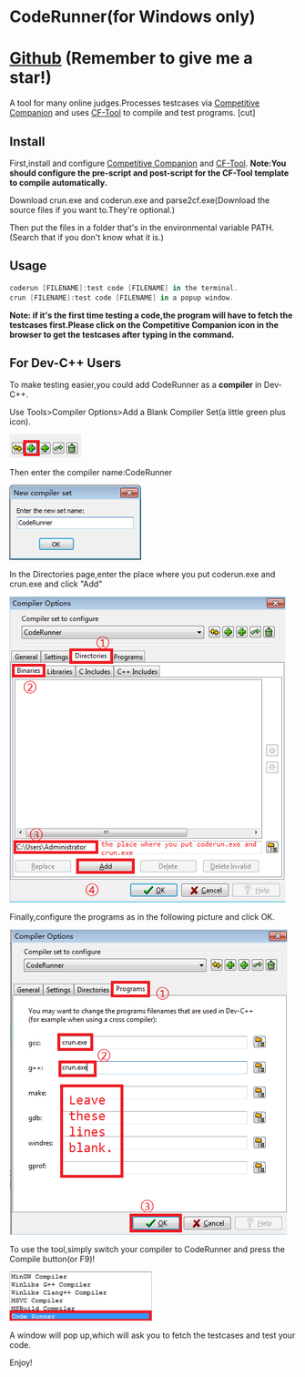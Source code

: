 # CodeRunner(for Windows only)

# [Github](https://github.com/Davidasx/CodeRunner) (Remember to give me a star!)

A tool for many online judges.Processes testcases via [Competitive Companion](https://codeforces.com/blog/entry/60073) and uses [CF-Tool](https://codeforces.com/blog/entry/66552) to compile and test programs.
[cut]
## Install

First,install and configure  [Competitive Companion](https://codeforces.com/blog/entry/60073) and  [CF-Tool](https://codeforces.com/blog/entry/66552).
**Note:You should configure the pre-script and post-script for the CF-Tool template to compile automatically.**

Download crun.exe and coderun.exe and parse2cf.exe(Download the source files if you want to.They're optional.)

Then put the files in a folder that's in the environmental variable PATH.(Search that if you don't know what it is.)

## Usage

```powershell
coderun [FILENAME]:test code [FILENAME] in the terminal.
crun [FILENAME]:test code [FILENAME] in a popup window.
```

**Note: if it's the first time testing a code,the program will have to fetch the testcases first.Please click on the Competitive Companion icon in the browser to get the testcases after typing in the command.**

## For Dev-C++ Users

To  make testing easier,you could add CodeRunner as a **compiler** in Dev-C++.

Use Tools>Compiler Options>Add a Blank Compiler Set(a little green plus icon).

![pic1](pic1.png)

Then enter the compiler name:CodeRunner

![pic2](pic2.png)

In the Directories page,enter the place where you put coderun.exe and crun.exe and click "Add"

![pic3](pic3.png)

Finally,configure the programs as in the following picture and click OK.

![pic4](pic4.png)

To use the tool,simply switch your compiler to CodeRunner and press the Compile button(or F9)!

![pic5](pic5.png)

A window will pop up,which will ask you to fetch the testcases and test your code.

Enjoy!

